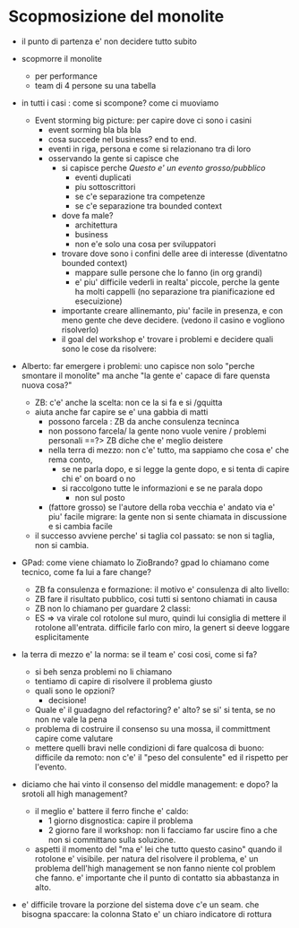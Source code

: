 # Scopmosizione del monolite

- il punto di partenza e' non decidere tutto subito
- scopmorre il monolite
    - per performance
    - team di 4 persone su una tabella

- in tutti i casi : come si scompone? come ci muoviamo
    - Event storming big picture: per capire dove ci sono i casini
        - event sorming bla bla bla
        - cosa succede nel business? end to end.
        - eventi in riga, persona e come si relazionano tra di loro
        - osservando la gente si capisce che
            - si capisce perche *Questo e' un evento grosso/pubblico*
                - eventi duplicati
                - piu sottoscrittori
                - se c'e separazione tra competenze
                - se c'e separazione tra bounded context
            - dove fa male?
                - architettura
                - business
                - non e'e solo una cosa per sviluppatori
            - trovare dove sono i confini delle aree di interesse (diventatno bounded context)
                - mappare sulle persone che lo fanno (in org grandi)
                - e' piu' difficile vederli in realta' piccole, perche la gente ha molti cappelli (no separazione tra pianificazione ed esecuizione)
            - importante creare allinemanto, piu' facile in presenza, e con meno gente che deve decidere. (vedono il casino e vogliono risolverlo)
            - il goal del workshop e' trovare i problemi e decidere quali sono le cose da risolvere:

- Alberto: far emergere i problemi: uno capisce non solo "perche smontare il monolite" ma anche "la gente e' capace di fare quensta nuova cosa?"
    - ZB: c'e' anche la scelta: non ce la si fa e si /gquitta
    - aiuta anche far capire se e' una gabbia di matti
        - possono farcela : ZB da anche consulenza tecninca
        - non possono farcela/ la gente nono vuole venire / problemi personali ==?> ZB diche che e' meglio deistere
        - nella terra di mezzo: non c'e' tutto, ma sappiamo che cosa e' che rema conto, 
            - se ne parla dopo, e si legge la gente dopo, e si tenta di capire chi e' on board o no
            - si raccolgono tutte le informazioni e se ne parala dopo
                - non sul posto
        - (fattore grosso) se l'autore della roba vecchia e' andato via
        e' piu' facile migrare: la gente non si sente chiamata in discussione e si cambia facile
    - il successo avviene perche' si taglia col passato: se non si taglia, non si cambia.

- GPad: come viene chiamato lo ZioBrando? gpad lo chiamano come tecnico, come fa lui a fare change?
    - ZB fa consulenza e formazione: il motivo e' consulenza di alto livello:
    - ZB fare il risultato pubblico, cosi tutti si sentono chiamati in causa
    - ZB non lo chiamano per guardare 2 classi:
    - ES => va virale col rotolone sul muro, quindi lui consiglia
    di mettere il rotolone all'entrata. difficile farlo con miro, la genert si deeve loggare esplicitamente

- la terra di mezzo e' la norma: se il team e' cosi cosi, come si fa?
    - si beh senza problemi no li chiamano
    - tentiamo di capire di risolvere il problema giusto
    - quali sono le opzioni?
        - decisione!
    - Quale e' il guadagno del refactoring? e' alto? se si' si tenta, se no non ne vale la pena
    - problema di costruire il consenso su una mossa, il committment
    capire come valutare
    - mettere quelli bravi nelle condizioni di fare qualcosa di buono: difficile da remoto: non c'e' il "peso del consulente" ed il rispetto per l'evento.

- diciamo che hai vinto il consenso del middle management: e dopo? la srotoli all high management?
    - il meglio e' battere il ferro finche e' caldo:
        - 1 giorno disgnostica: capire il problema
        - 2 giorno fare il workshop: non li facciamo far uscire fino a che non si committano sulla soluzione.
    - aspetti il momento del "ma e' lei che tutto questo casino" 
    quando il rotolone e' visibile. per natura del risolvere il problema,  e' un problema dell'high management se non fanno niente col problem che fanno. e' importante che il punto di contatto sia abbastanza in alto.

- e' difficile trovare la porzione del sistema dove c'e un seam. che bisogna spaccare: la colonna Stato e' un chiaro indicatore di rottura
    

